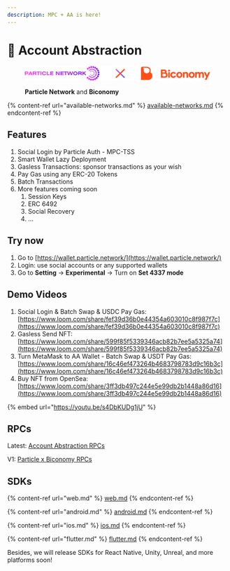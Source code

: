```yaml
---
description: MPC + AA is here!
---
```


# 💫 Account Abstraction

<figure><img src="../../.gitbook/assets/Biconomy.png" alt=""><figcaption><p><strong>Particle Network</strong> and <strong>Biconomy</strong></p></figcaption></figure>

{% content-ref url="available-networks.md" %}
[available-networks.md](available-networks.md)
{% endcontent-ref %}

## Features

1. Social Login by Particle Auth - MPC-TSS
2. Smart Wallet Lazy Deployment
3. Gasless Transactions: sponsor transactions as your wish
4. Pay Gas using any ERC-20 Tokens
5. Batch Transactions
6. More features coming soon
   1. Session Keys
   2. ERC 6492
   3. Social Recovery
   4. ...

## Try now

1. Go to [https://wallet.particle.network/](https://wallet.particle.network/)
2. Login: use social accounts or any supported wallets
3. Go to **Setting** -> **Experimental** -> Turn on **Set 4337 mode**

## Demo Videos

1. Social Login & Batch Swap & USDC Pay Gas: [https://www.loom.com/share/fef39d36b0e44354a603010c8f987f7c](https://www.loom.com/share/fef39d36b0e44354a603010c8f987f7c)
2. Gasless Send NFT: [https://www.loom.com/share/599f85f5339346acb82b7ee5a5325a74](https://www.loom.com/share/599f85f5339346acb82b7ee5a5325a74)
3. Turn MetaMask to AA Wallet - Batch Swap & USDT Pay Gas: [https://www.loom.com/share/16c46ef473264b4683798783d9c16b3c](https://www.loom.com/share/16c46ef473264b4683798783d9c16b3c)
4. Buy NFT from OpenSea: [https://www.loom.com/share/3ff3db497c244e5e99db2b1448a86d16](https://www.loom.com/share/3ff3db497c244e5e99db2b1448a86d16)

{% embed url="https://youtu.be/s4DbKUDg1jU" %}

## RPCs

Latest: [Account Abstraction RPCs](../node-service/evm-chains-api/account-abstraction-rpc.md)

V1: [Particle x Biconomy RPCs ](../node-service/evm-chains-api/account-abstraction-rpc-v1.md)

## SDKs

{% content-ref url="web.md" %}
[web.md](web.md)
{% endcontent-ref %}

{% content-ref url="android.md" %}
[android.md](android.md)
{% endcontent-ref %}

{% content-ref url="ios.md" %}
[ios.md](ios.md)
{% endcontent-ref %}

{% content-ref url="flutter.md" %}
[flutter.md](flutter.md)
{% endcontent-ref %}

Besides, we will release SDKs for React Native, Unity, Unreal, and more platforms soon!
